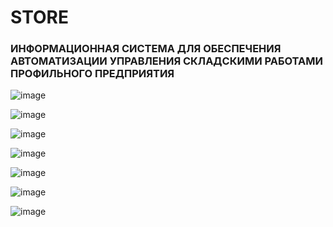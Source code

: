 # STORE

<!-- <h3>This file is under development. Give me some time, I'll finish it<h3> -->
  
  ### ИНФОРМАЦИОННАЯ СИСТЕМА ДЛЯ ОБЕСПЕЧЕНИЯ АВТОМАТИЗАЦИИ УПРАВЛЕНИЯ СКЛАДСКИМИ РАБОТАМИ ПРОФИЛЬНОГО ПРЕДПРИЯТИЯ
  
  
<!-- <img width="465" alt="image" src="https://user-images.githubusercontent.com/79594454/223082982-95e5e781-9e52-40cd-ac56-25f706d5eef4.png"> -->
  
![image](https://user-images.githubusercontent.com/79594454/223082982-95e5e781-9e52-40cd-ac56-25f706d5eef4.png)

  ![image](https://user-images.githubusercontent.com/79594454/223083091-630b4fa5-79a3-49b5-9aa7-09849a3e0dc0.png)

  ![image](https://user-images.githubusercontent.com/79594454/223083135-d94ea1e5-e79e-42b2-901d-816812a86e2a.png)
  
  ![image](https://user-images.githubusercontent.com/79594454/223083275-915fc969-b88f-4584-b1ff-7515a55739b5.png)

  ![image](https://user-images.githubusercontent.com/79594454/223083318-f026c564-8c76-4ce5-b111-326d2d069496.png)

  
  ![image](https://user-images.githubusercontent.com/79594454/223083374-5846d36e-4b00-46c4-b69f-153d06e10295.png)

  ![image](https://user-images.githubusercontent.com/79594454/223083447-157172eb-cdce-4519-a890-b2441fad9d42.png)


